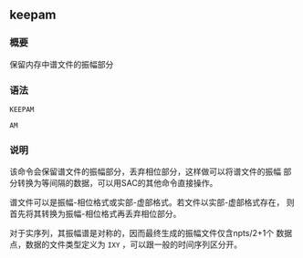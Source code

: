 ## keepam

### 概要

保留内存中谱文件的振幅部分

### 语法

``` {.bash}
KEEPAM
```
``` {.bash}
AM
```


### 说明

该命令会保留谱文件的振幅部分，丢弃相位部分，这样做可以将谱文件的振幅
部分转换为等间隔的数据，可以用SAC的其他命令直接操作。

谱文件可以是振幅-相位格式或实部-虚部格式。若文件以实部-虚部格式存在，
则首先将其转换为振幅-相位格式再丢弃相位部分。

对于实序列，其振幅谱是对称的，因而最终生成的振幅文件仅含npts/2+1个
数据点，数据的文件类型定义为 `IXY` ，可以跟一般的时间序列区分开。
